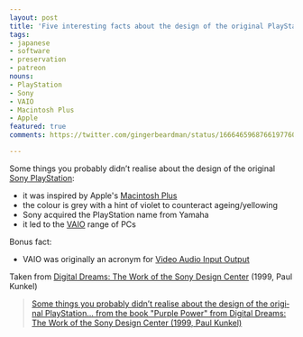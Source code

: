 ```yaml
---
layout: post
title: 'Five interesting facts about the design of the original PlayStation'
tags:
- japanese
- software
- preservation
- patreon
nouns:
- PlayStation
- Sony
- VAIO
- Macintosh Plus
- Apple
featured: true
comments: https://twitter.com/gingerbeardman/status/1666465968766197760

---
```


Some things you probably didn’t realise about the design of the original [Sony PlayStation](https://en.wikipedia.org/wiki/PlayStation_(console)):

- it was inspired by Apple's [Macintosh Plus](https://en.wikipedia.org/wiki/Macintosh_Plus)
- the colour is grey with a hint of violet to counteract ageing/yellowing
- Sony acquired the PlayStation name from Yamaha
- it led to the [VAIO](https://en.wikipedia.org/wiki/Vaio) range of PCs

Bonus fact:

- VAIO was originally an acronym for [Video Audio Input Output](https://en.wikipedia.org/wiki/Vaio#Etymology)

Taken from [Digital Dreams: The Work of the Sony Design Center](https://www.worldcat.org/title/1050032044) (1999, Paul Kunkel)

<blockquote class="imgur-embed-pub" lang="en" data-id="a/Br09AXj"  ><a href="//imgur.com/a/Br09AXj">Some things you probably didn’t realise about the design of the original PlayStation... from the book &quot;Purple Power&quot; from Digital Dreams: The Work of the Sony Design Center (1999, Paul Kunkel)</a></blockquote><script async src="//s.imgur.com/min/embed.js" charset="utf-8"></script>
